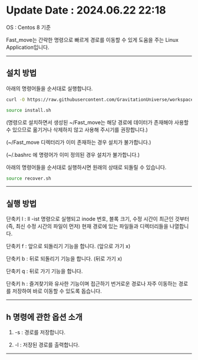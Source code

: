 

# Update Date : 2024.06.22 22:18

OS : Centos 8 기준

Fast_move는 간략한 명령으로 빠르게 경로를 이동할 수 있게 도움을 주는  Linux Application입니다.

---

## 설치 방법

아래의 명령어들을 순서대로 실행합니다.

```sh
curl -O https://raw.githubusercontent.com/GravitationUniverse/workspace/Fast_move/install.sh
```

```sh
source install.sh
```

(명령으로 설치하면서 생성된 ~/Fast_move는 해당 경로에 데이터가 존재해야 사용할 수 있으므로 옮기거나 삭제하지 않고 사용해 주시기를 권장합니다.)

(~/Fast_move 디렉터리가 이미 존재하는 경우 설치가 불가합니다.)

(~/.bashrc 에 명령어가 이미 정의된 경우 설치가 불가합니다.)

아래의 명령어들을 순서대로 실행하시면 원래의 상태로 되돌릴 수 있습니다.

```sh
source recover.sh
```

---

## 실행 방법

단축키 l : ll -ist 명령으로 실행되고 inode 번호, 블록 크기, 수정 시간이 최근인 것부터 (즉, 최신 수정 시간의 파일이 먼저) 현재 경로에 있는 파일들과 디렉터리들을 나열합니다.

단축키 f : 앞으로 되돌리기 기능을 합니다. (앞으로 가기 x) 

단축키 b : 뒤로 되돌리기 기능을 합니다. (뒤로 가기 x)

단축키 q : 뒤로 가기 기능을 합니다.

단축키 h : 즐겨찾기와 유사한 기능이며 접근하기 번거로운 경로나 자주 이동하는 경로를 저장하여 바로 이동할 수 있도록 돕습니다.

---

## h 명령에 관한 옵션 소개

1. -s : 경로를 저장합니다.

2. -l : 저장된 경로를 출력합니다.

---
